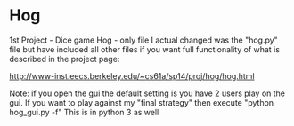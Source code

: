 # Hog
1st Project - Dice game Hog - only file I actual changed was the "hog.py" file but have included all other files if you want full functionality of what is described in the project page:

http://www-inst.eecs.berkeley.edu/~cs61a/sp14/proj/hog/hog.html

Note: if you open the gui the default setting is you have 2 users play on the gui. If you want to play against my "final strategy" then execute "python hog_gui.py -f"
This is in python 3 as well
